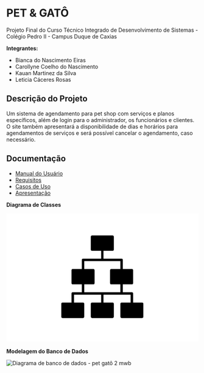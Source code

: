 # PET & GATÔ

Projeto Final do Curso Técnico Integrado de Desenvolvimento de Sistemas - Colégio Pedro II - Campus Duque de Caxias

**Integrantes:**
 - Bianca do Nascimento Eiras 
 - Carollyne Coelho do Nascimento 
 - Kauan Martinez da Silva
 - Leticia Cáceres Rosas

 ## Descrição do Projeto

  Um sistema de agendamento para pet shop com serviços e planos específicos, além de login para o administrador, os funcionários e clientes. O site também apresentará a disponibilidade de dias e horários para agendamentos de serviços e será possível cancelar o agendamento, caso necessário.
  
## Documentação

- [Manual do Usuário](manual.md)
- [Requisitos](requisitos.md)
- [Casos de Uso](casos-de-uso.md)
- [Apresentação](apresentacao.pdf)

**Diagrama de Classes**

![Diagrama de Banco de Dados](diagrama-exemplo.png)

**Modelagem do Banco de Dados**

![Diagrama de banco de dados - pet gatô 2 mwb](https://user-images.githubusercontent.com/95979551/194389469-a38cc697-6bdc-4949-a59f-016426a541b8.png)


